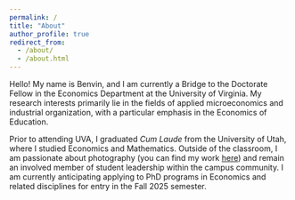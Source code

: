 ```yaml
---
permalink: /
title: "About"
author_profile: true
redirect_from: 
  - /about/
  - /about.html
---
```


Hello! My name is Benvin, and I am currently a Bridge to the Doctorate Fellow in the Economics Department at the University of Virginia. My research interests primarily lie in the fields of applied microeconomics and industrial organization, with a particular emphasis in the Economics of Education. 

Prior to attending UVA, I graduated *Cum Laude* from the University of Utah, where I studied Economics and Mathematics. Outside of the classroom, I am passionate about photography (you can find my work [here](https://benvinlozada.com)) and remain an involved member of student leadership within the campus community. I am currently anticipating applying to PhD programs in Economics and related disciplines for entry in the Fall 2025 semester. 
